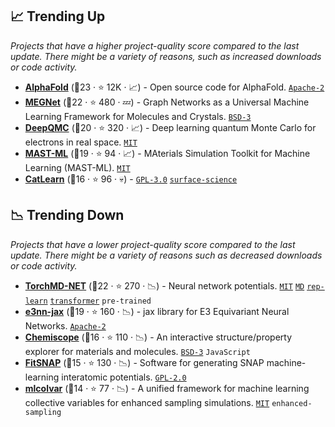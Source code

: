 ## 📈 Trending Up

_Projects that have a higher project-quality score compared to the last update. There might be a variety of reasons, such as increased downloads or code activity._

- <b><a href="https://github.com/google-deepmind/alphafold">AlphaFold</a></b> (🥇23 ·  ⭐ 12K · 📈) - Open source code for AlphaFold. <code><a href="http://bit.ly/3nYMfla">Apache-2</a></code>
- <b><a href="https://github.com/materialsvirtuallab/megnet">MEGNet</a></b> (🥇22 ·  ⭐ 480 · 💤) - Graph Networks as a Universal Machine Learning Framework for Molecules and Crystals. <code><a href="http://bit.ly/3aKzpTv">BSD-3</a></code>
- <b><a href="https://github.com/deepqmc/deepqmc">DeepQMC</a></b> (🥇20 ·  ⭐ 320 · 📈) - Deep learning quantum Monte Carlo for electrons in real space. <code><a href="http://bit.ly/34MBwT8">MIT</a></code>
- <b><a href="https://github.com/uw-cmg/MAST-ML">MAST-ML</a></b> (🥈19 ·  ⭐ 94 · 📈) - MAterials Simulation Toolkit for Machine Learning (MAST-ML). <code><a href="http://bit.ly/34MBwT8">MIT</a></code>
- <b><a href="https://github.com/SUNCAT-Center/CatLearn">CatLearn</a></b> (🥈16 ·  ⭐ 96 · 💀) -  <code><a href="http://bit.ly/2M0xdwT">GPL-3.0</a></code> <a href="https://en.wikipedia.org/wiki/Surface_science"><code>surface-science</code></a>

## 📉 Trending Down

_Projects that have a lower project-quality score compared to the last update. There might be a variety of reasons such as decreased downloads or code activity._

- <b><a href="https://github.com/torchmd/torchmd-net">TorchMD-NET</a></b> (🥇22 ·  ⭐ 270 · 📉) - Neural network potentials. <code><a href="http://bit.ly/34MBwT8">MIT</a></code> <a href="https://en.wikipedia.org/wiki/Molecular_dynamics"><code>MD</code></a> <a href="https://en.wikipedia.org/wiki/Feature_learning"><code>rep-learn</code></a> <a href="https://en.wikipedia.org/wiki/Transformer_(machine_learning_model)"><code>transformer</code></a> <code>pre-trained</code>
- <b><a href="https://github.com/e3nn/e3nn-jax">e3nn-jax</a></b> (🥈19 ·  ⭐ 160 · 📉) - jax library for E3 Equivariant Neural Networks. <code><a href="http://bit.ly/3nYMfla">Apache-2</a></code>
- <b><a href="https://github.com/lab-cosmo/chemiscope">Chemiscope</a></b> (🥉16 ·  ⭐ 110 · 📉) - An interactive structure/property explorer for materials and molecules. <code><a href="http://bit.ly/3aKzpTv">BSD-3</a></code> <code>JavaScript</code>
- <b><a href="https://github.com/FitSNAP/FitSNAP">FitSNAP</a></b> (🥈15 ·  ⭐ 130 · 📉) - Software for generating SNAP machine-learning interatomic potentials. <code><a href="http://bit.ly/2KucAZR">GPL-2.0</a></code>
- <b><a href="https://github.com/luigibonati/mlcolvar">mlcolvar</a></b> (🥈14 ·  ⭐ 77 · 📉) - A unified framework for machine learning collective variables for enhanced sampling simulations. <code><a href="http://bit.ly/34MBwT8">MIT</a></code> <code>enhanced-sampling</code>

